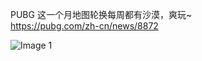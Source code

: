 PUBG 这一个月地图轮换每周都有沙漠，爽玩\~  
<https://pubg.com/zh-cn/news/8872>

![Image 1](https://files.e5n.cc/media_attachments/files/114/821/784/694/576/261/original/9aabe0273065860e.jpg)